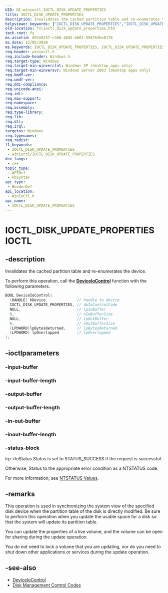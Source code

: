 ```yaml
---
UID: NI:winioctl.IOCTL_DISK_UPDATE_PROPERTIES
title: IOCTL_DISK_UPDATE_PROPERTIES
description: Invalidates the cached partition table and re-enumerates the device.
helpviewer_keywords: ["IOCTL_DISK_UPDATE_PROPERTIES","IOCTL_DISK_UPDATE_PROPERTIES control","IOCTL_DISK_UPDATE_PROPERTIES control code [Files]","_win32_ioctl_disk_update_properties","base.ioctl_disk_update_properties","fs.ioctl_disk_update_properties","winioctl/IOCTL_DISK_UPDATE_PROPERTIES"]
old-location: fs\ioctl_disk_update_properties.htm
tech.root: fs
ms.assetid: d97e0257-c3b0-48d5-b801-594763be8178
ms.date: 12/05/2018
ms.keywords: IOCTL_DISK_UPDATE_PROPERTIES, IOCTL_DISK_UPDATE_PROPERTIES control, IOCTL_DISK_UPDATE_PROPERTIES control code [Files], _win32_ioctl_disk_update_properties, base.ioctl_disk_update_properties, fs.ioctl_disk_update_properties, winioctl/IOCTL_DISK_UPDATE_PROPERTIES
req.header: winioctl.h
req.include-header: Windows.h
req.target-type: Windows
req.target-min-winverclnt: Windows XP [desktop apps only]
req.target-min-winversvr: Windows Server 2003 [desktop apps only]
req.kmdf-ver: 
req.umdf-ver: 
req.ddi-compliance: 
req.unicode-ansi: 
req.idl: 
req.max-support: 
req.namespace: 
req.assembly: 
req.type-library: 
req.lib: 
req.dll: 
req.irql: 
targetos: Windows
req.typenames: 
req.redist: 
f1_keywords:
 - IOCTL_DISK_UPDATE_PROPERTIES
 - winioctl/IOCTL_DISK_UPDATE_PROPERTIES
dev_langs:
 - c++
topic_type:
 - APIRef
 - kbSyntax
api_type:
 - HeaderDef
api_location:
 - WinIoCtl.h
api_name:
 - IOCTL_DISK_UPDATE_PROPERTIES
---
```


# IOCTL_DISK_UPDATE_PROPERTIES IOCTL


## -description

Invalidates the cached partition table and re-enumerates the device.

To perform this operation, call the [**DeviceIoControl**](../ioapiset/nf-ioapiset-deviceiocontrol.md) function with the following parameters.

```cpp
BOOL DeviceIoControl(
  (HANDLE) hDevice,             // handle to device
  IOCTL_DISK_UPDATE_PROPERTIES, // dwIoControlCode
  NULL,                         // lpInBuffer
  0,                            // nInBufferSize
  NULL,                         // lpOutBuffer
  0,                            // nOutBufferSize
  (LPDWORD)lpBytesReturned,     // lpBytesReturned
  (LPDWORD) lpOverlapped        // lpOverlapped
);
```

## -ioctlparameters

### -input-buffer

### -input-buffer-length

### -output-buffer

### -output-buffer-length

### -in-out-buffer

### -inout-buffer-length

### -status-block

Irp->IoStatus.Status is set to STATUS_SUCCESS if the request is successful.

Otherwise, Status to the appropriate error condition as a NTSTATUS code. 

For more information, see [NTSTATUS Values](https://docs.microsoft.com/windows-hardware/drivers/kernel/ntstatus-values).

## -remarks

This operation is used in synchronizing the system view of the specified disk device when the partition table of the disk is directly modified. Be sure to perform this operation when you update the usable space for a disk so that the system will update its partition table.

You can update the properties of a live volume, and the volume can be open for sharing during the update operation.

You do not need to lock a volume that you are updating, nor do you need to shut down other applications or services during the update operation.

## -see-also

* [DeviceIoControl](../ioapiset/nf-ioapiset-deviceiocontrol.md)
* [Disk Management Control Codes](https://docs.microsoft.com/windows/desktop/FileIO/disk-management-control-codes)

